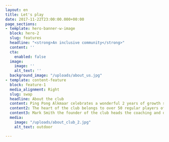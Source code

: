 ```yaml
---
layout: en
title: Let's play
date: 2017-11-22T23:00:00.000+00:00
page_sections:
- template: hero-banner-w-image
  block: hero-2
  slug: features
  headline: "<strong>An inclusive community</strong>"
  content: ''
  cta:
    enabled: false
  image:
    image: ''
    alt_text: ''
  background_image: "/uploads/about_us.jpg"
- template: content-feature
  block: feature-1
  media_alignment: Right
  slug: swap
  headline: About the club
  content: Ping Pong Alkmaar celebrates a wonderful 2 years of growth since the club was set up in May 2018.  The club has delivered multiple new initiatives over this time with its outreach programmes reaching out to over 6000 people in Alkmaar.
  content2: The heart of the club belongs to over 50 regular players of which over 30 are junior players both boys and girls ranging from 5 to 16 years old.  Our players can access up to 5 training sessions per week.
  content3: Mark Smith the founder of the club heads the coaching and development sections of the club.  ” Its fantastic to be heading Ping Pong Alkmaar, a rapidly developing community based table tennis club.  Together with a pro-active and ambitious management team we are developing a club that recognises the benefits of ‘sport for development’ and how it can positively influence people’s lives.”
  media:
    image: "/uploads/about_club_2.jpg"
    alt_text: outdoor

---
```

